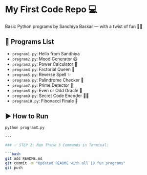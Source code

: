 # My First Code Repo 💻

Basic Python programs by Sandhiya Baskar — with a twist of fun 💅✨

## 📜 Programs List

- `program1.py`: Hello from Sandhiya
- `program2.py`: Mood Generator 😄
- `program3.py`: Power Calculator 🔋
- `program4.py`: Factorial Queen 👑
- `program5.py`: Reverse Spell ✨
- `program6.py`: Palindrome Checker 🔁
- `program7.py`: Prime Detector 🔎
- `program8.py`: Even or Odd Oracle 🔮
- `program9.py`: Secret Code Encoder 🕵️‍♀️
- `program10.py`: Fibonacci Finale 🎉

## ▶️ How to Run

```bash
python programX.py

---

### ✅ STEP 2: Run These 3 Commands in Terminal:

```bash
git add README.md
git commit -m "Updated README with all 10 fun programs"
git push
